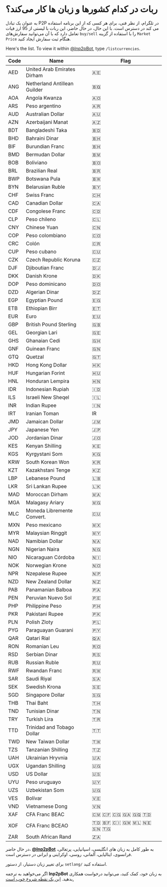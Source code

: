 # ربات در کدام کشورها و زبان ها کار می‌کند؟

به عنوان یک تبادل P2P در تلگرام، از نظر فنی، برای هر کسی که از این برنامه استفاده می کند در دسترس است. با این حال، در حال حاضر، این ربات با لیستی از 95 ارز فیات تعامل دارد که با آن می‌توانید سفارش‌های `buy/sell` را با استفاده از گزینه `Market Price` هنگام ثبت سفارش ایجاد کنید.

Here's the list. To view it within [@lnp2pBot](https://t.me/lnp2pbot), type `/listcurrencies`.

| Code | Name                        |Flag |
| ---- | --------------------------- | --- |
| AED  | United Arab Emirates Dirham | 🇦🇪  |
| ANG  | Netherland Antillean Guilder| 🇧🇶  |
| AOA  | Angola Kwanza               | 🇦🇴  |
| ARS  | Peso argentino              | 🇦🇷  |
| AUD  | Australian Dollar           | 🇦🇺  |
| AZN  | Azerbaijani Manat           | 🇦🇿  |
| BDT  | Bangladeshi Taka            | 🇧🇩  |
| BHD  | Bahraini Dinar              | 🇧🇭  |
| BIF  | Burundian Franc             | 🇧🇭  |
| BMD  | Bermudan Dollar             | 🇧🇲  |
| BOB  | Boliviano                   | 🇧🇴  |
| BRL  | Brazilian Real              | 🇧🇷  |
| BWP  | Botswana Pula               | 🇧🇼  |
| BYN  | Belarusian Ruble            | 🇧🇾  |
| CHF  | Swiss Franc                 | 🇨🇭  |
| CAD  | Canadian Dollar             | 🇨🇦  |
| CDF  | Congolese Franc             | 🇨🇩  |
| CLP  | Peso chileno                | 🇨🇱  |
| CNY  | Chinese Yuan                | 🇨🇳  |
| COP  | Peso colombiano             | 🇨🇴  |
| CRC  | Colón                       | 🇨🇷  |
| CUP  | Peso cubano                 | 🇨🇺  |
| CZK  | Czech Republic Koruna       | 🇨🇿  |
| DJF  | Djiboutian Franc            | 🇩🇯  |
| DKK  | Danish Krone                | 🇩🇰  |
| DOP  | Peso dominicano             | 🇩🇴  |
| DZD  | Algerian Dinar              | 🇩🇿  |
| EGP  | Egyptian Pound              | 🇪🇬  |
| ETB  | Ethiopian Birr              | 🇪🇹  |
| EUR  | Euro                        | 🇪🇺  |
| GBP  | British Pound Sterling      | 🇬🇧  |
| GEL  | Georgian Lari               | 🇬🇪  |
| GHS  | Ghanaian Cedi               | 🇬🇭  |
| GNF  | Guinean Franc               | 🇬🇳  |
| GTQ  | Quetzal                     | 🇬🇹  |
| HKD  | Hong Kong Dollar            | 🇭🇰  |
| HUF  | Hungarian Forint            | 🇭🇺  |
| HNL  | Honduran Lempira            | 🇭🇳  |
| IDR  | Indonesian Rupiah           | 🇮🇩  |
| ILS  | Israeli New Sheqel          | 🇮🇱  |
| INR  | Indian Rupee                | 🇮🇳  |
| IRT  | Iranian Toman               | IR  |
| JMD  | Jamaican Dollar             | 🇯🇲  |
| JPY  | Japanese Yen                | 🇯🇵  |
| JOD  | Jordanian Dinar             | 🇯🇴  |
| KES  | Kenyan Shilling             | 🇰🇪  |
| KGS  | Kyrgystani Som              | 🇰🇬  |
| KRW  | South Korean Won            | 🇰🇷  |
| KZT  | Kazakhstani Tenge           | 🇰🇿  |
| LBP  | Lebanese Pound              | 🇱🇧  |
| LKR  | Sri Lankan Rupee            | 🇱🇰  |
| MAD  | Moroccan Dirham             | 🇲🇦  |
| MGA  | Malagasy Ariary             | 🇲🇬  |
| MLC  | Moneda Libremente Convert.  | 🇨🇺  |
| MXN  | Peso mexicano               | 🇲🇽  |
| MYR  | Malaysian Ringgit           | 🇲🇾  |
| NAD  | Namibian Dollar             | 🇳🇦  |
| NGN  | Nigerian Naira              | 🇳🇬  |
| NIO  | Nicaraguan Córdoba          | 🇳🇮  |
| NOK  | Norwegian Krone             | 🇳🇴  |
| NPR  | Nzepalese Rupee             | 🇳🇵  |
| NZD  | New Zealand Dollar          | 🇳🇿  |
| PAB  | Panamanian Balboa           | 🇵🇦  |
| PEN  | Peruvian Nuevo Sol          | 🇵🇪  |
| PHP  | Philippine Peso             | 🇵🇭  |
| PKR  | Pakistani Rupee             | 🇵🇰  |
| PLN  | Polish Zloty                | 🇵🇱  |
| PYG  | Paraguayan Guarani          | 🇵🇾  |
| QAR  | Qatari Rial                 | 🇶🇦  |
| RON  | Romanian Leu                | 🇷🇴  |
| RSD  | Serbian Dinar               | 🇷🇸  |
| RUB  | Russian Ruble               | 🇷🇺  |
| RWF  | Rwandan Franc               | 🇷🇼  |
| SAR  | Saudi Riyal                 | 🇸🇦  |
| SEK  | Swedish Krona               | 🇸🇪  |
| SGD  | Singapore Dollar            | 🇸🇬  |
| THB  | Thai Baht                   | 🇹🇭  |
| TND  | Tunisian Dinar              | 🇹🇳  |
| TRY  | Turkish Lira                | 🇹🇷  |
| TTD  | Trinidad and Tobago Dollar  | 🇹🇹  |
| TWD  | New Taiwan Dollar           | 🇹🇼  |
| TZS  | Tanzanian Shilling          | 🇹🇿  |
| UAH  | Ukrainian Hryvnia           | 🇺🇦  |
| UGX  | Ugandan Shilling            | 🇺🇬  |
| USD  | US Dollar                   | 🇺🇸  |
| UYU  | Peso uruguayo               | 🇺🇾  |
| UZS  | Uzbekistan Som              | 🇺🇬  |
| VES  | Bolívar                     | 🇻🇪  |
| VND  | Vietnamese Dong             | 🇻🇳  |
| XAF  | CFA Franc BEAC              | 🇨🇲 🇨🇫 🇨🇬 🇬🇦 🇬🇶 🇹🇩 |
| XOF  | CFA Franc BCEAO             | 🇹🇩 🇧🇫 🇨🇮 🇬🇼 🇲🇱 🇳🇪 🇸🇳 🇹🇬 |
| ZAR  | South African Rand          | 🇿🇦  |

در حال حاضر، [**@lnp2pBot**](https://t.me/lnp2pbot) به طور کامل به زبان های انگلیسی، اسپانیایی، پرتغالی، فرانسوی، ایتالیایی، آلمانی، روسی، اوکراینی و ایرانی در دسترس است.

برای تغییر زبان دستیار، از دستور `setlang/` استفاده کنید.

اگر می‌خواهید به ترجمه **lnp2pBot** به زبان خود، کمک کنید، می‌توانید درخواست همکاری بدهید. [این یک نقطه شروع خوب است.](https://github.com/lnp2pBot/bot/blob/main/CONTRIBUTING.md)

